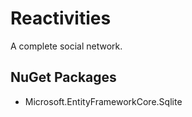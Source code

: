 # Reactivities

A complete social network.

## NuGet Packages

- Microsoft.EntityFrameworkCore.Sqlite